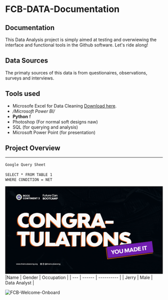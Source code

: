 # FCB-DATA-Documentation
## Documentation
This Data Analysis project is simply aimed at testing and overwiewing the interface and functional tools in the Github software. Let's ride along!
## Data Sources
The primaty sources of this data is from questionaires, observations, surveys and interviews.
## Tools used
- Microsofe Excel for Data Cleaning [Download here](https://microsoft.com).
- */Microsoft Power BI/*
- **Python** f
- Photoshop (For  normal soft designs naw) 
- SQL (for querying and analysis)
- Microsoft Power Point (for presentation)
## Project Overview
---
```
Google Query Sheet

SELECT * FROM TABLE 1
WHERE CONDITION = NET

```
![](Congratulations.jpg)
|Name | Gender | Occupation |
| --- | ------ | ---------- |
| Jerry | Male | Data Analyst |

![FCB-Welcome-Onboard](https://github.com/Oga-J/FCB-DATA-Documentation/assets/171019600/ad74d25a-3517-492d-983e-630594548dbd)
